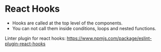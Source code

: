 # React Hooks

* Hooks are called at the top level of the components.
* You can not call them inside conditions, loops and nested functions.


Linter plugin for react hooks:
https://www.npmjs.com/package/eslint-plugin-react-hooks